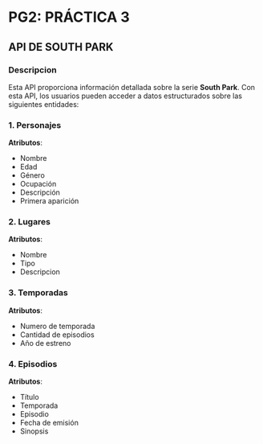 # PG2: PRÁCTICA 3

## API DE SOUTH PARK

### Descripcion
Esta API proporciona información detallada sobre la serie **South Park**. Con esta API, los usuarios pueden acceder a datos estructurados sobre las siguientes entidades:


### 1. Personajes
**Atributos**: 
- Nombre
- Edad
- Género
- Ocupación
- Descripción
- Primera aparición

### 2. Lugares
**Atributos**: 
- Nombre
- Tipo
- Descripcion

### 3. Temporadas
**Atributos**: 
- Numero de temporada
- Cantidad de episodios
- Año de estreno

### 4. Episodios
**Atributos**: 
- Título
- Temporada
- Episodio
- Fecha de emisión
- Sinopsis